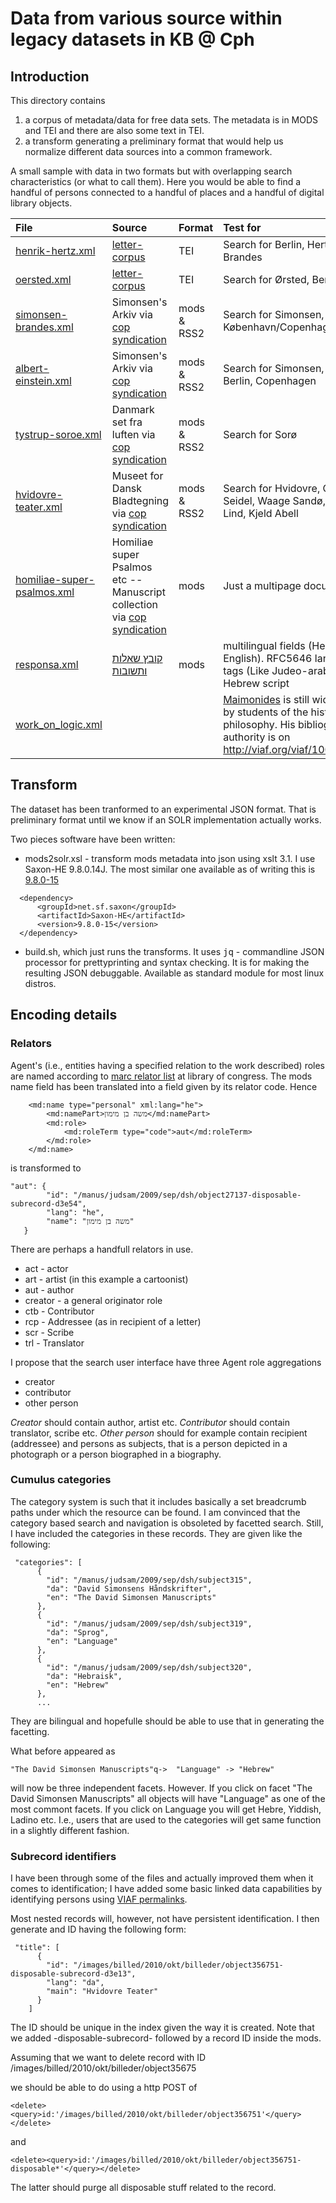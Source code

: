 # Data from various source within legacy datasets in  KB @ Cph

## Introduction

This directory contains

1. a corpus of metadata/data for free data sets. The metadata is in
   MODS and TEI and there are also some text in TEI.
2. a transform generating a preliminary format that would help us
   normalize different data sources into a common framework.

A small sample with data in two formats but with overlapping search
characteristics (or what to call them). Here you would be able to find
a handful of persons connected to a handful of places and a handful of
digital library objects.

| File | Source | Format | Test for  |
|:-----|:-------|:-------|:----------------|
|[henrik-hertz.xml](henrik-hertz.xml) | [letter-corpus](https://github.com/kb-dk/letter-corpus/tree/master/letter_books/001990301/001990301_000.xml) | TEI | Search for Berlin, Hertz, Brandes |
|[oersted.xml](oersted.xml) |  [letter-corpus](https://github.com/kb-dk/letter-corpus/tree/master/letter_books/002053861/002053861_X00.xml) | TEI | Search for Ørsted, Berlin, Sorø |
|[simonsen-brandes.xml](simonsen-brandes.xml) |Simonsen's Arkiv via [cop syndication](http://www5.kb.dk/cop/syndication/letters/judsam/2011/mar/dsa/subject1952/en/) | mods & RSS2 | Search for Simonsen, Brandes, København/Copenhagen |
| [albert-einstein.xml](albert-einstein.xml) | Simonsen's Arkiv via [cop syndication](http://www5.kb.dk/cop/syndication/letters/judsam/2011/mar/dsa/object7871) | mods & RSS2 | Search for Simonsen, Einstein, Berlin, Copenhagen |
|[tystrup-soroe.xml](tystrup-soroe.xml)| Danmark set fra luften via [cop syndication](http://www5.kb.dk/cop/syndication/images/luftfo/2011/maj/luftfoto/object322504/da/) | mods & RSS2 | Search for Sorø |
|[ hvidovre-teater.xml]( hvidovre-teater.xml)| Museet for Dansk Bladtegning via [cop syndication](http://www5.kb.dk/cop/syndication/images/billed/2010/okt/billeder/object356751) | mods & RSS2 | Search for Hvidovre, Claus Seidel, Waage Sandø, Lane Lind, Kjeld Abell |
|[homiliae-super-psalmos.xml](homiliae-super-psalmos.xml)| Homiliae super Psalmos etc -- Manuscript collection via [cop syndication](http://www5.kb.dk/cop/syndication/manus/vmanus/2011/dec/ha/object71279)| mods | Just a multipage document |
| [responsa.xml](responsa.xml) |[קובץ שאלות ותשובות](http://www5.kb.dk/cop/syndication/manus/judsam/2009/sep/dsh/object41158) | mods | multilingual fields (Hebrew and English). RFC5646 language tags (Like Judeo-arabic in Hebrew script |
| [work_on_logic.xml](work_on_logic.xml) | | | [Maimonides](https://en.wikipedia.org/wiki/Maimonides) is still widely read by students of the history of philosophy. His bibliographic authority is on http://viaf.org/viaf/100185495 |

## Transform

The dataset has been tranformed to an experimental JSON format. That
is preliminary format until we know if an SOLR implementation actually
works.

Two pieces software have been written:

* mods2solr.xsl - transform mods metadata into json using xslt 3.1. I
  use Saxon-HE 9.8.0.14J. The most similar one available as of writing this is [9.8.0-15](https://search.maven.org/artifact/net.sf.saxon/Saxon-HE/9.8.0-15/jar)
```
  <dependency>
	  <groupId>net.sf.saxon</groupId>
	  <artifactId>Saxon-HE</artifactId>
	  <version>9.8.0-15</version>
  </dependency>
```
* build.sh, which just runs the transforms. It uses <kbd>jq</kbd> -
  commandline JSON processor for prettyprinting and syntax
  checking. It is for making the resulting JSON debuggable. Available
  as standard module for most linux distros.
  
## Encoding details

### Relators

Agent's (i.e., entities having a specified relation to the work
described) roles are named according to [marc relator
  list](https://www.loc.gov/marc/relators/relaterm.html) at library of
congress. The mods name field has been translated into a field given
by its relator code. Hence
  
  
```
    <md:name type="personal" xml:lang="he">
        <md:namePart>משה בן מימון</md:namePart>
        <md:role>
            <md:roleTerm type="code">aut</md:roleTerm>
        </md:role>
    </md:name>
```

is transformed to

```
"aut": { 
        "id": "/manus/judsam/2009/sep/dsh/object27137-disposable-subrecord-d3e54",
        "lang": "he",
        "name": "משה בן מימון"
   }
```

There are perhaps a handfull relators in use.

* act - actor
* art - artist (in this example a cartoonist)
* aut - author
* creator - a general originator role
* ctb - Contributor
* rcp - Addressee (as in recipient of a letter)
* scr - Scribe
* trl - Translator

I propose that the search user interface have three Agent role aggregations 

* creator
* contributor
* other person

*Creator* should contain author, artist etc. *Contributor* should
contain translator, scribe etc. *Other person* should for example
contain recipient (addressee) and persons as subjects, that is a
person depicted in a photograph or a person biographed in a biography.

### Cumulus categories

The category system is such that it includes basically a set
breadcrumb paths under which the resource can be found. I am convinced
that the category based search and navigation is obsoleted by facetted
search. Still, I have included the categories in these records. They
are given like the following:

```
 "categories": [
      {
        "id": "/manus/judsam/2009/sep/dsh/subject315",
        "da": "David Simonsens Håndskrifter",
        "en": "The David Simonsen Manuscripts"
      },
      {
        "id": "/manus/judsam/2009/sep/dsh/subject319",
        "da": "Sprog",
        "en": "Language"
      },
      {
        "id": "/manus/judsam/2009/sep/dsh/subject320",
        "da": "Hebraisk",
        "en": "Hebrew"
      },
	  ...

```

They are bilingual and hopefulle should be able to use that in
generating the facetting. 

What before appeared as 

```
"The David Simonsen Manuscripts"q->  "Language" -> "Hebrew"
```

will now be three independent facets. However. If you click on facet
"The David Simonsen Manuscripts" all objects will have "Language" as
one of the most commont facets. If you click on Language you will get
Hebre, Yiddish, Ladino etc. I.e., users that are used to the
categories will get same function in a slightly different fashion.

### Subrecord identifiers

I have been through some of the files and actually improved them when
it comes to identification; I have added some basic linked data
capabilities by identifying persons using [VIAF
permalinks](https://www.oclc.org/en/viaf.html).

Most nested records will, however, not have persistent
identification. I then generate and ID having the following form:

```
 "title": [
      {
        "id": "/images/billed/2010/okt/billeder/object356751-disposable-subrecord-d3e13",
        "lang": "da",
        "main": "Hvidovre Teater"
      }
    ]
```

The ID should be unique in the index given the way it is created. Note
that we added -disposable-subrecord- followed by a record ID inside
the mods.

Assuming that we want to delete record with ID
/images/billed/2010/okt/billeder/object35675

we should be able to do using a http POST of  

```
<delete><query>id:'/images/billed/2010/okt/billeder/object356751'</query></delete>
```

and

```
<delete><query>id:'/images/billed/2010/okt/billeder/object356751-disposable*'</query></delete>
```

The latter should purge all disposable stuff related to the record.

